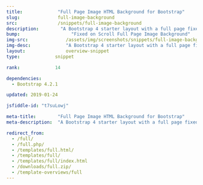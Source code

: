 ```yaml
---
title:             "Full Page Image HTML Background for Bootstrap"
slug:              full-image-background
src:               /snippets/full-image-background
description:	    "A Bootstrap 4 starter layout with a full page fixed background image and content cards"
bump:			        "Fixed on Scroll Full Page Image Background"
img-src:	    	  /assets/img/screenshots/snippets/full-image-background.jpg
img-desc:		      "A Bootstrap 4 starter layout with a full page fixed background image and content cards"
layout:		    	  overview-snippet
type:             snippet

rank:             14

dependencies:     
  - Bootstrap 4.2.1

updated: 2019-01-24

jsfiddle-id: "t7suLowj"

meta-title:        "Full Page Image HTML Background for Bootstrap"
meta-description:  "A Bootstrap 4 starter layout with a full page fixed on scrolling background image and content cards - created by Start Bootstrap."

redirect_from:
  - /full/
  - /full.php/
  - /templates/full.html/
  - /templates/full/
  - /templates/full/index.html
  - /downloads/full.zip/
  - /template-overviews/full
---
```

